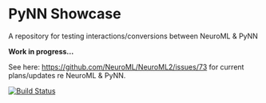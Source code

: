 # PyNN Showcase

A repository for testing interactions/conversions between NeuroML &amp; PyNN

**Work in progress...**

See here: https://github.com/NeuroML/NeuroML2/issues/73 for current plans/updates re NeuroML & PyNN.


[![Build Status](https://travis-ci.org/OpenSourceBrain/PyNNShowcase.svg?branch=master)](https://travis-ci.org/OpenSourceBrain/PyNNShowcase)
